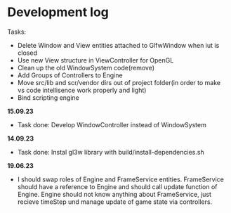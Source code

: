 # Development log

Tasks:
* Delete Window and View entities attached to GlfwWindow when iut is closed
* Use new View structure in ViewController for OpenGL
* Clean up the old WindowSystem code(remove)
* Add Groups of Controllers to Engine
* Move src/lib and scr/vendor dirs out of project folder(in order to make vs code intellisence work properly and light)
* Bind scripting engine

**15.09.23**
* Task done: Develop WindowController instead of WindowSystem

**14.09.23**
* Task done: Instal gl3w library with build/install-dependencies.sh

**19.06.23**
* I should swap roles of Engine and FrameService entities. FrameService should have a reference to Engine and should call update function of Engine. Engine should not know anything about FrameService, just recieve timeStep und manage update of game state via controllers.